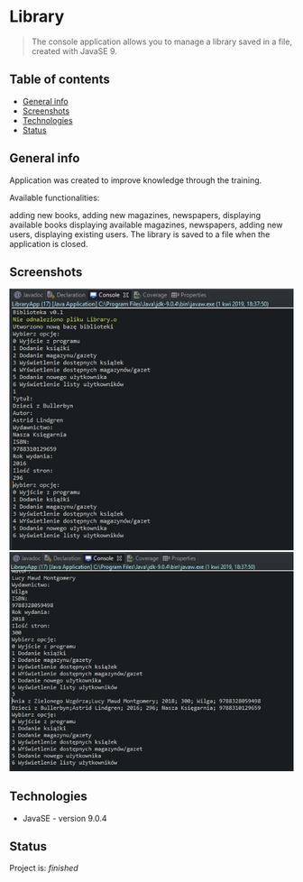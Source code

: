 # Library
> The console application allows you to manage a library saved in a file, created with JavaSE 9.

## Table of contents
* [General info](#general-info)
* [Screenshots](#screenshots)
* [Technologies](#technologies)
* [Status](#status)

## General info
Application was created to improve knowledge through the training.

Available functionalities:

adding new books,
adding new magazines, newspapers,
displaying available books
displaying available magazines, newspapers,
adding new users,
displaying existing users.
The library is saved to a file when the application is closed.

## Screenshots
![screnshots](./AddBook.png)
![screnshots](./PrintBook.png)

## Technologies
* JavaSE - version 9.0.4

## Status
Project is: _finished_
